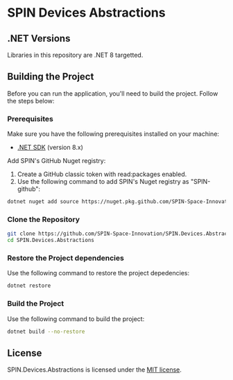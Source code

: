 # SPIN Devices Abstractions

## .NET Versions
Libraries in this repository are .NET 8 targetted.

## Building the Project
Before you can run the application, you'll need to build the project. Follow the steps below:

### Prerequisites
Make sure you have the following prerequisites installed on your machine:
- [.NET SDK](https://dotnet.microsoft.com/download) (version 8.x)

Add SPIN's GitHub Nuget registry:
1. Create a GitHub classic token with read:packages enabled.
2. Use the following command to add SPIN's Nuget registry as "SPIN-github":
```bash
dotnet nuget add source https://nuget.pkg.github.com/SPIN-Space-Innovation/index.json -n SPIN-github -u SPIN-Space-Innovation --store-password-in-clear-text -p ${GITHUB_TOKEN}
```

### Clone the Repository
```bash
git clone https://github.com/SPIN-Space-Innovation/SPIN.Devices.Abstractions.git
cd SPIN.Devices.Abstractions
```

### Restore the Project dependencies
Use the following command to restore the project depedencies:
```bash
dotnet restore
```

### Build the Project
Use the following command to build the project:
```bash
dotnet build --no-restore
```

## License
SPIN.Devices.Abstractions is licensed under the [MIT license](LICENSE).
